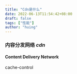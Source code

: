 ```yaml
---
title: "Cdn是什么"
date: 2022-06-13T11:54:42+08:00
draft: false
tags: ["性能"]
author: "huing"
---
```


### 内容分发网络 **_cdn_**

#### Content Delivery Network

cache-control

